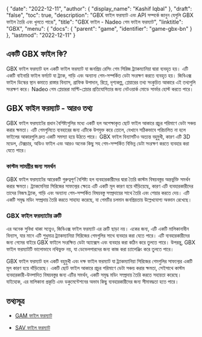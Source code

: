 {
  "date": "2022-12-11",
  "author": {
    "display_name": "Kashif Iqbal"
  },
  "draft": "false",
  "toc": true,
  "description": "GBX ফাইল ফরম্যাট এবং API সম্পর্কে জানুন যেগুলি GBX ফাইল তৈরি এবং খুলতে পারে৷",
  "title": "GBX ফাইল - Nadeo গেম ফাইল ফরম্যাট",
  "linktitle": "GBX",
  "menu": {
    "docs": {
      "parent": "game",
      "identifier": "game-gbx-bn"
    }
  },
  "lastmod": "2022-12-11"
}

## একটি GBX ফাইল কি?

GBX ফাইল ফরম্যাট হল একটি ফাইল ফরম্যাট যা জনপ্রিয় রেসিং গেম সিরিজ ট্র্যাকম্যানিয়া দ্বারা ব্যবহৃত হয়। এটি একটি বাইনারি ফাইল ফর্ম্যাট যা ট্র্যাক, গাড়ি এবং অন্যান্য গেম-সম্পর্কিত ডেটা সংরক্ষণ করতে ব্যবহৃত হয়। জিবিএক্স ফাইল ডিস্কের স্থান কমাতে রাস্তার বিন্যাস, গ্রাফিক উপাদান, রিপ্লে, দৃশ্যকল্প, প্লেয়ারের তথ্য সংকুচিত আকারে এই তথ্যগুলি সংরক্ষণ করে। Nadeo গেম প্লেয়াররা মাল্টি-প্লেয়ার প্রতিযোগিতার জন্য নেটওয়ার্ক মোডে সার্ভার হোস্ট করতে পারে।

## GBX ফাইল ফরম্যাট - আরও তথ্য

GBX ফাইল ফরম্যাটের প্রধান বৈশিষ্ট্যগুলির মধ্যে একটি হল অপেক্ষাকৃত ছোট ফাইল আকারে প্রচুর পরিমাণে ডেটা সঞ্চয় করার ক্ষমতা। এটি গেমগুলিতে ব্যবহারের জন্য এটিকে উপযুক্ত করে তোলে, যেখানে সঠিকভাবে পরিচালিত না হলে ফাইলের আকারগুলি দ্রুত একটি সমস্যা হয়ে উঠতে পারে। GBX ফাইল বিন্যাসটিও অত্যন্ত বহুমুখী, কারণ এটি 3D মডেল, টেক্সচার, অডিও ফাইল এবং আরও অনেক কিছু সহ গেম-সম্পর্কিত বিভিন্ন ডেটা সংরক্ষণ করতে ব্যবহার করা যেতে পারে।

### কাস্টম সামগ্রীর জন্য সমর্থন

GBX ফাইল ফরম্যাটের আরেকটি গুরুত্বপূর্ণ বৈশিষ্ট্য হল ব্যবহারকারীদের দ্বারা তৈরি কাস্টম বিষয়বস্তুর অন্তর্ভুক্তি সমর্থন করার ক্ষমতা। ট্র্যাকমেনিয়া সিরিজের সাফল্যের ক্ষেত্রে এটি একটি মূল কারণ হয়ে দাঁড়িয়েছে, কারণ এটি ব্যবহারকারীদের তাদের নিজস্ব ট্র্যাক, গাড়ি এবং অন্যান্য গেম-সম্পর্কিত বিষয়বস্তু সম্প্রদায়ের সাথে তৈরি এবং শেয়ার করতে দেয়। এটি একটি সমৃদ্ধ মডিং সম্প্রদায় তৈরি করতে সাহায্য করেছে, যা গেমটির চলমান জনপ্রিয়তায় উল্লেখযোগ্য অবদান রেখেছে।

### GBX ফাইল ফরম্যাটের ত্রুটি

এর অনেক সুবিধা থাকা সত্ত্বেও, জিবিএক্স ফাইল ফরম্যাট এর ত্রুটি ছাড়া নয়। একের জন্য, এটি একটি মালিকানাধীন বিন্যাস, যার মানে এটি শুধুমাত্র ট্র্যাকম্যানিয়া সিরিজের গেমগুলির সাথে ব্যবহার করা যেতে পারে। এটি ব্যবহারকারীদের জন্য গেমের বাইরে GBX ফাইলে সংরক্ষিত ডেটা অ্যাক্সেস এবং ব্যবহার করা কঠিন করে তুলতে পারে। উপরন্তু, GBX ফাইল ফরম্যাটটি ভালোভাবে নথিভুক্ত নয়, যা ডেভেলপারদের জন্য কাজ করা চ্যালেঞ্জিং করে তুলতে পারে।

GBX ফাইল ফরম্যাট হল একটি বহুমুখী এবং দক্ষ ফাইল ফরম্যাট যা ট্র্যাকম্যানিয়া সিরিজের গেমগুলির সাফল্যের একটি মূল কারণ হয়ে দাঁড়িয়েছে। একটি ছোট ফাইল আকারে প্রচুর পরিমাণে ডেটা সঞ্চয় করার ক্ষমতা, সেইসাথে কাস্টম ব্যবহারকারী-উত্পাদিত বিষয়বস্তুর জন্য এটির সমর্থন, একটি সমৃদ্ধ মডিং সম্প্রদায় তৈরি করতে সহায়তা করেছে। যাইহোক, এর মালিকানা প্রকৃতি এবং ডকুমেন্টেশনের অভাব কিছু ব্যবহারকারীদের জন্য সীমাবদ্ধতা হতে পারে।

## তথ্যসূত্র

* [GAM ফাইল ফরম্যাট](https://gibberlings3.github.io/iesdp/file_formats/ie_formats/gam_v2.0.htm#GAMEV2_0_Stored)

* [SAV ফাইল ফরম্যাট](/game/sav/)


